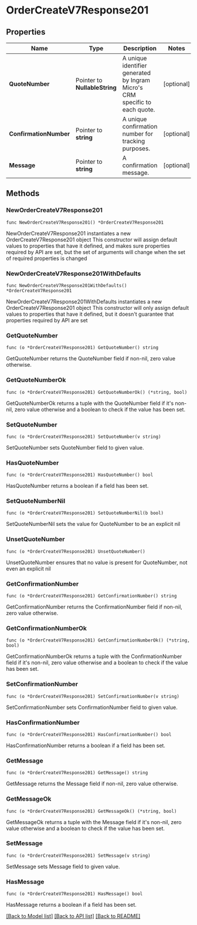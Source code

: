# OrderCreateV7Response201

## Properties

Name | Type | Description | Notes
------------ | ------------- | ------------- | -------------
**QuoteNumber** | Pointer to **NullableString** | A unique identifier generated by Ingram Micro&#39;s CRM specific to each quote. | [optional] 
**ConfirmationNumber** | Pointer to **string** | A unique confirmation number for tracking purposes. | [optional] 
**Message** | Pointer to **string** | A confirmation message. | [optional] 

## Methods

### NewOrderCreateV7Response201

`func NewOrderCreateV7Response201() *OrderCreateV7Response201`

NewOrderCreateV7Response201 instantiates a new OrderCreateV7Response201 object
This constructor will assign default values to properties that have it defined,
and makes sure properties required by API are set, but the set of arguments
will change when the set of required properties is changed

### NewOrderCreateV7Response201WithDefaults

`func NewOrderCreateV7Response201WithDefaults() *OrderCreateV7Response201`

NewOrderCreateV7Response201WithDefaults instantiates a new OrderCreateV7Response201 object
This constructor will only assign default values to properties that have it defined,
but it doesn't guarantee that properties required by API are set

### GetQuoteNumber

`func (o *OrderCreateV7Response201) GetQuoteNumber() string`

GetQuoteNumber returns the QuoteNumber field if non-nil, zero value otherwise.

### GetQuoteNumberOk

`func (o *OrderCreateV7Response201) GetQuoteNumberOk() (*string, bool)`

GetQuoteNumberOk returns a tuple with the QuoteNumber field if it's non-nil, zero value otherwise
and a boolean to check if the value has been set.

### SetQuoteNumber

`func (o *OrderCreateV7Response201) SetQuoteNumber(v string)`

SetQuoteNumber sets QuoteNumber field to given value.

### HasQuoteNumber

`func (o *OrderCreateV7Response201) HasQuoteNumber() bool`

HasQuoteNumber returns a boolean if a field has been set.

### SetQuoteNumberNil

`func (o *OrderCreateV7Response201) SetQuoteNumberNil(b bool)`

 SetQuoteNumberNil sets the value for QuoteNumber to be an explicit nil

### UnsetQuoteNumber
`func (o *OrderCreateV7Response201) UnsetQuoteNumber()`

UnsetQuoteNumber ensures that no value is present for QuoteNumber, not even an explicit nil
### GetConfirmationNumber

`func (o *OrderCreateV7Response201) GetConfirmationNumber() string`

GetConfirmationNumber returns the ConfirmationNumber field if non-nil, zero value otherwise.

### GetConfirmationNumberOk

`func (o *OrderCreateV7Response201) GetConfirmationNumberOk() (*string, bool)`

GetConfirmationNumberOk returns a tuple with the ConfirmationNumber field if it's non-nil, zero value otherwise
and a boolean to check if the value has been set.

### SetConfirmationNumber

`func (o *OrderCreateV7Response201) SetConfirmationNumber(v string)`

SetConfirmationNumber sets ConfirmationNumber field to given value.

### HasConfirmationNumber

`func (o *OrderCreateV7Response201) HasConfirmationNumber() bool`

HasConfirmationNumber returns a boolean if a field has been set.

### GetMessage

`func (o *OrderCreateV7Response201) GetMessage() string`

GetMessage returns the Message field if non-nil, zero value otherwise.

### GetMessageOk

`func (o *OrderCreateV7Response201) GetMessageOk() (*string, bool)`

GetMessageOk returns a tuple with the Message field if it's non-nil, zero value otherwise
and a boolean to check if the value has been set.

### SetMessage

`func (o *OrderCreateV7Response201) SetMessage(v string)`

SetMessage sets Message field to given value.

### HasMessage

`func (o *OrderCreateV7Response201) HasMessage() bool`

HasMessage returns a boolean if a field has been set.


[[Back to Model list]](../README.md#documentation-for-models) [[Back to API list]](../README.md#documentation-for-api-endpoints) [[Back to README]](../README.md)



